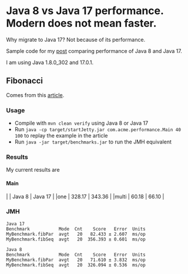 # Java 8 vs Java 17 performance. Modern does not mean faster.
Why migrate to Java 17? Not because of its performance.

Sample code for my [post](https://marian-caikovski.medium.com/java-17-language-compared-to-java-8-how-modern-java-is-better-than-java-8-65a4e39c448e) comparing performance of Java 8 and Java 17.

I am using Java 1.8.0_302 and 17.0.1.

## Fibonacci

Comes from this [article](https://marian-caikovski.medium.com/not-stagnation-but-regression-of-java-where-modern-java-17-loses-to-java-8-e45b31fec5ac).

### Usage

* Compile with `mvn clean verify` using Java 8 or Java 17
* Run `java -cp target/startJetty.jar com.acme.performance.Main 40 100` to replay the example in the article
* Run `java -jar target/benchmarks.jar` to run the JMH equivalent

### Results

My current results are

#### Main

|      | Java 8 | Java 17 |
|one   | 328.17 | 343.36  |
|multi |  60.18 |  66.10  |

### JMH

```
Java 17
Benchmark           Mode  Cnt    Score   Error  Units
MyBenchmark.fibPar  avgt   20   82.433 ± 2.607  ms/op
MyBenchmark.fibSeq  avgt   20  356.393 ± 0.601  ms/op

Java 8
Benchmark           Mode  Cnt    Score   Error  Units
MyBenchmark.fibPar  avgt   20   71.610 ± 3.832  ms/op
MyBenchmark.fibSeq  avgt   20  326.094 ± 0.536  ms/op
```